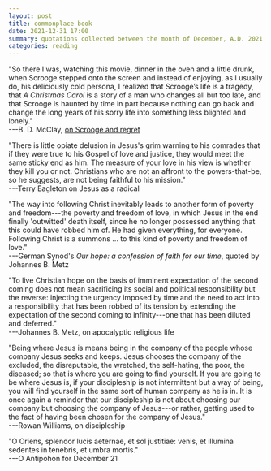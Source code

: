 ```yaml
---
layout: post
title: commonplace book
date: 2021-12-31 17:00
summary: quotations collected between the month of December, A.D. 2021
categories: reading
---
```


"So there I was, watching this movie, dinner in the oven and a little drunk, when Scrooge stepped onto the screen and instead of enjoying, as I usually do, his deliciously cold persona, I realized that Scrooge’s life is a tragedy, that *A Christmas Carol* is a story of a man who changes all but too late, and that Scrooge is haunted by time in part because nothing can go back and change the long years of his sorry life into something less blighted and lonely."\
---B. D. McClay, [on Scrooge and regret](https://web.archive.org/web/20181203122047/https://www.weeklystandard.com/b-d-mcclay/charles-dickens-and-the-muppet-christmas-carol-my-ebenezer)

"There is little opiate delusion in Jesus's grim warning to his comrades that if they were true to his Gospel of love and justice, they would meet the same sticky end as him. The measure of your love in his view is whether they kill you or not. Christians who are not an affront to the powers-that-be, so he suggests, are not being faithful to his mission."\
---Terry Eagleton on Jesus as a radical

"The way into following Christ inevitably leads to another form of poverty and freedom---the poverty and freedom of love, in which Jesus in the end finally 'outwitted' death itself, since he no longer possessed anything that this could have robbed him of. He had given everything, for everyone. Following Christ is a summons ... to this kind of poverty and freedom of love."\
---German Synod's *Our hope: a confession of faith for our time*, quoted by Johannes B. Metz

"To live Christian hope on the basis of imminent expectation of the second coming does not mean sacrificing its social and political responsibility but the reverse: injecting the urgency imposed by time and the need to act into a responsibility that has been robbed of its tension by extending the expectation of the second coming to infinity---one that has been diluted and deferred."\
---Johannes B. Metz, on apocalyptic religious life

"Being where Jesus is means being in the company of the people whose company Jesus seeks and keeps. Jesus chooses the company of the excluded, the disreputable, the wretched, the self-hating, the poor, the diseased; so that is where you are going to find yourself. If you are going to be where Jesus is, if your discipleship is not intermittent but a way of being, you will find yourself in the same sort of human company as he is in. It is once again a reminder that our discipleship is not about choosing our company but choosing the company of Jesus---or rather, getting used to the fact of having been chosen for the company of Jesus."\
---Rowan Williams, on discipleship

"O Oriens, splendor lucis aeternae, et sol justitiae: venis, et illumina sedentes in tenebris, et umbra mortis."\
---O Antipohon for December 21